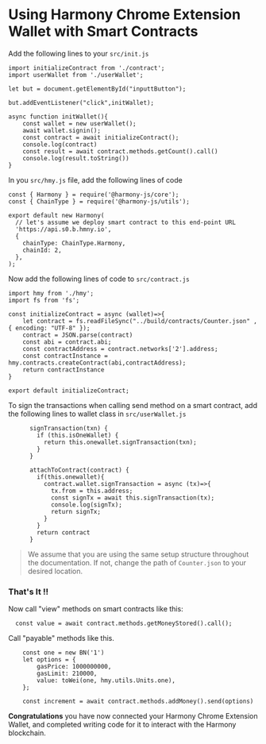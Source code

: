 # Using Harmony Chrome Extension Wallet with Smart Contracts

Add the following lines to your `src/init.js`

```
import initializeContract from './contract';
import userWallet from './userWallet';

let but = document.getElementById("inputtButton");

but.addEventListener("click",initWallet);

async function initWallet(){
    const wallet = new userWallet();
    await wallet.signin();
    const contract = await initializeContract();
    console.log(contract)
    const result = await contract.methods.getCount().call()
    console.log(result.toString())
}
```

In you `src/hmy.js` file, add the following lines of code

```
const { Harmony } = require('@harmony-js/core');
const { ChainType } = require('@harmony-js/utils');

export default new Harmony(
  // let's assume we deploy smart contract to this end-point URL
  'https://api.s0.b.hmny.io',
  {
    chainType: ChainType.Harmony,
    chainId: 2,
  },
);
```

Now add the following lines of code to `src/contract.js`

```
import hmy from './hmy';
import fs from 'fs';

const initializeContract = async (wallet)=>{
    let contract = fs.readFileSync("../build/contracts/Counter.json" , { encoding: "UTF-8" });
    contract = JSON.parse(contract)
    const abi = contract.abi;
    const contractAddress = contract.networks['2'].address;
    const contractInstance = hmy.contracts.createContract(abi,contractAddress);
    return contractInstance    
}

export default initializeContract;
```

To sign the transactions when calling send method on a smart contract, add the following lines to wallet class in `src/userWallet.js`

```
      signTransaction(txn) {
        if (this.isOneWallet) {
          return this.onewallet.signTransaction(txn);
        }
      }

      attachToContract(contract) {
        if(this.onewallet){
          contract.wallet.signTransaction = async (tx)=>{
            tx.from = this.address;
            const signTx = await this.signTransaction(tx);
            console.log(signTx);
            return signTx;
          }
        }
        return contract
      }
```

> We assume that you are using the same setup structure throughout the documentation. If not, change the path of `Counter.json` to your desired location.

### That's It !!

Now call "view" methods on smart contracts like this:

```
  const value = await contract.methods.getMoneyStored().call();
```

Call "payable" methods like this.

```
    const one = new BN('1')
    let options = {
		gasPrice: 1000000000,
		gasLimit: 210000,
		value: toWei(one, hmy.utils.Units.one),
    };
    
    const increment = await contract.methods.addMoney().send(options)
```

**Congratulations** you have now connected your Harmony Chrome Extension Wallet, and completed writing code for it to interact with the Harmony blockchain.
